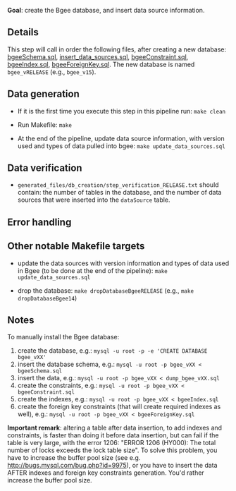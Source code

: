 **Goal**: create the Bgee database, and insert data source information.

## Details

This step will call in order the following files, after creating a new database:
[bgeeSchema.sql](bgeeSchema.sql), [insert_data_sources.sql](insert_data_sources.sql), [bgeeConstraint.sql](bgeeConstraint.sql), [bgeeIndex.sql](bgeeIndex.sql), [bgeeForeignKey.sql](bgeeForeignKey.sql). The new database is named `bgee_vRELEASE` (e.g., `bgee_v15`).

## Data generation

* If it is the first time you execute this step in this pipeline run: `make clean`

* Run Makefile: `make`

* At the end of the pipeline, update data source information, with version used and types of data pulled into bgee: `make update_data_sources.sql`

## Data verification

* `generated_files/db_creation/step_verification_RELEASE.txt` should contain: the number of tables
in the database, and the number of data sources that were inserted into the `dataSource` table.

## Error handling


## Other notable Makefile targets

* update the data sources with version information and types of data used in Bgee (to be done at the end of the pipeline):
  `make update_data_sources.sql`

* drop the database: `make dropDatabaseBgeeRELEASE` (e.g., `make dropDatabaseBgee14`)

## Notes

To manually install the Bgee database:

1. create the database, e.g.: `mysql -u root -p -e 'CREATE DATABASE bgee_vXX'`
2. insert the database schema, e.g.: `mysql -u root -p bgee_vXX < bgeeSchema.sql`
3. insert the data, e.g.: `mysql -u root -p bgee_vXX < dump_bgee_vXX.sql`
4. create the constraints, e.g.: `mysql -u root -p bgee_vXX < bgeeConstraint.sql`
5. create the indexes, e.g.: `mysql -u root -p bgee_vXX < bgeeIndex.sql`
6. create the foreign key constraints (that will create required indexes as well), e.g.:
`mysql -u root -p bgee_vXX < bgeeForeignKey.sql`

**Important remark**: altering a table after data insertion, to add indexes and constraints,
is faster than doing it before data insertion,
but can fail if the table is very large, with the error 1206:
"ERROR 1206 (HY000): The total number of locks exceeds the lock table size".
To solve this problem, you have to increase the buffer pool size (see e.g. http://bugs.mysql.com/bug.php?id=9975), or you have to insert the data AFTER indexes and foreign key constraints generation.
You'd rather increase the buffer pool size.

